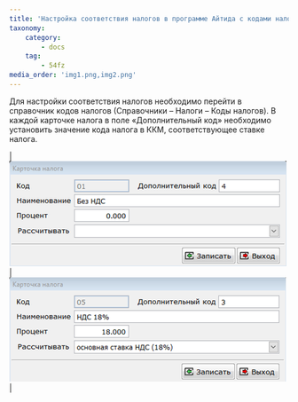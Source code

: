 ```yaml
---
title: 'Настройка соответствия налогов в программе Айтида с кодами налогов в ККМ.'
taxonomy:
    category:
        - docs
    tag:
        - 54fz
media_order: 'img1.png,img2.png'
---
```


Для настройки соответствия налогов необходимо перейти в справочник кодов налогов (Справочники – Налоги – Коды налогов). В каждой карточке налога в поле «Дополнительный код» необходимо установить значение кода налога в ККМ, соответствующее ставке налога.

| ![](img1.png) | ![](img2.png) |
